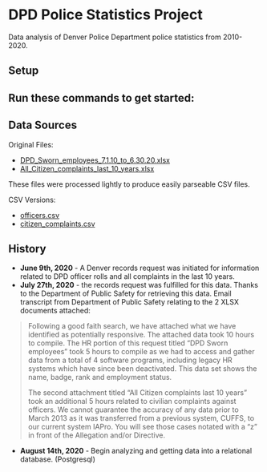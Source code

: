 # DPD Police Statistics Project

Data analysis of Denver Police Department police statistics from 2010-2020.

## Setup

Run these commands to get started:
- 

## Data Sources

Original Files:
- [DPD_Sworn_employees_7.1.10_to_6.30.20.xlsx](data_files/originals/DPD_Sworn_employees_7.1.10_to_6.30.20.xlsx)
- [All_Citizen_complaints_last_10_years.xlsx](data_files/originals/All_Citizen_complaints_last_10_years.xlsx)

These files were processed lightly to produce easily parseable CSV files.

CSV Versions:
- [officers.csv](data_files/officers.csv)
- [citizen_complaints.csv](data_files/citizen_complaints.csv)

## History
- **June 9th, 2020** - A Denver records request was initiated for information related to
  DPD officer rolls and all complaints in the last 10 years.
- **July 27th, 2020** - the records request was fulfilled for this data. Thanks to the
  Department of Public Safety for retrieving this data. Email transcript from Department of
  Public Safety relating to the 2 XLSX documents attached:

> Following a good faith search, we have attached what we have identified as potentially
> responsive.  The attached data took 10 hours to compile.  The HR portion of this request
> titled “DPD Sworn employees” took 5 hours to compile as we had to access and gather data
> from a total of 4 software programs, including legacy HR systems which have since been
> deactivated.  This data set shows the name, badge, rank and employment status.
>
> The second attachment titled “All Citizen complaints last 10 years” took an additional
> 5 hours related to civilian complaints against officers.  We cannot guarantee the accuracy
> of any data prior to March 2013 as it was transferred from a previous system, CUFFS, to
> our current system IAPro.  You will see those cases notated with a “z” in front of the
> Allegation and/or Directive.

- **August 14th, 2020** - Begin analyzing and getting data into a relational database. (Postgresql)